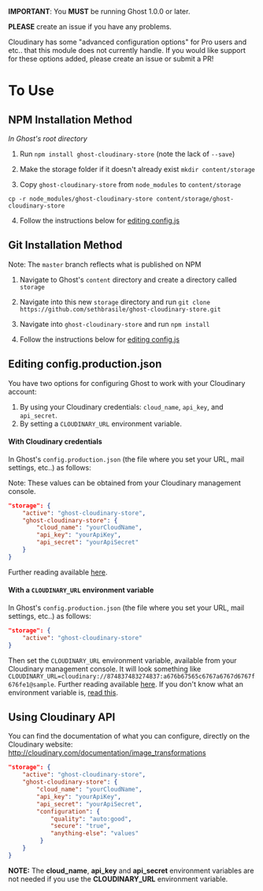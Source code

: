 **IMPORTANT**: You **MUST** be running Ghost 1.0.0 or later.

**PLEASE** create an issue if you have any problems.

Cloudinary has some "advanced configuration options" for Pro users and etc.. that this module does not currently handle. If you would like support for these options added, please create an issue or submit a PR!

# To Use


## NPM Installation Method

*In Ghost's root directory*

1. Run `npm install ghost-cloudinary-store` (note the lack of `--save`)

2. Make the storage folder if it doesn't already exist `mkdir content/storage`

3. Copy `ghost-cloudinary-store` from `node_modules` to `content/storage`
  ```
  cp -r node_modules/ghost-cloudinary-store content/storage/ghost-cloudinary-store
  ```

4. Follow the instructions below for [editing config.js][1]


## Git Installation Method

Note: The `master` branch reflects what is published on NPM

1. Navigate to Ghost's `content` directory and create a directory called `storage`

2. Navigate into this new `storage` directory and run `git clone https://github.com/sethbrasile/ghost-cloudinary-store.git`

3. Navigate into `ghost-cloudinary-store` and run `npm install`

4. Follow the instructions below for [editing config.js][1]


## Editing config.production.json

You have two options for configuring Ghost to work with your Cloudinary account:

1. By using your Cloudinary credentials: `cloud_name`, `api_key`, and `api_secret`.
2. By setting a `CLOUDINARY_URL` environment variable.


#### With Cloudinary credentials

In Ghost's `config.production.json` (the file where you set your URL, mail settings, etc..) as follows:

Note: These values can be obtained from your Cloudinary management console.

```json
"storage": {
    "active": "ghost-cloudinary-store",
    "ghost-cloudinary-store": {
        "cloud_name": "yourCloudName",
        "api_key": "yourApiKey",
        "api_secret": "yourApiSecret"
    }
}
```

Further reading available [here][2].


#### With a `CLOUDINARY_URL` environment variable

In Ghost's `config.production.json` (the file where you set your URL, mail settings, etc..) as follows:

```json
"storage": {
    "active": "ghost-cloudinary-store"
}
```

Then set the `CLOUDINARY_URL` environment variable, available from your Cloudinary management console.
It will look something like `CLOUDINARY_URL=cloudinary://874837483274837:a676b67565c6767a6767d6767f676fe1@sample`.
Further reading available [here][2].
If you don't know what an environment variable is, [read this][3].

## Using Cloudinary API

You can find the documentation of what you can configure, directly on the Cloudinary website: http://cloudinary.com/documentation/image_transformations

```json
"storage": {
    "active": "ghost-cloudinary-store",
    "ghost-cloudinary-store": {
        "cloud_name": "yourCloudName",
        "api_key": "yourApiKey",
        "api_secret": "yourApiSecret",
        "configuration": {
            "quality": "auto:good",
            "secure": "true",
            "anything-else": "values"
         }
    }
}
```
**NOTE:** The **cloud_name**, **api_key** and **api_secret** environment variables are not needed if you use the **CLOUDINARY_URL** environment variable.

[1]: #editing-configjs
[2]: http://cloudinary.com/documentation/node_additional_topics#configuration_options
[3]: https://www.digitalocean.com/community/tutorials/how-to-read-and-set-environmental-and-shell-variables-on-a-linux-vps
[4]: https://github.com/sethbrasile/ghost-cloudinary-store/issues/1
